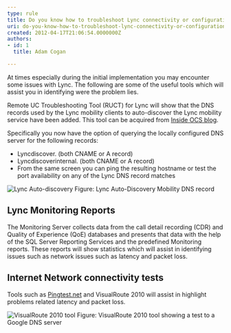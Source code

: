 ```yaml
---
type: rule
title: Do you know how to troubleshoot Lync connectivity or configuration issues?
uri: do-you-know-how-to-troubleshoot-lync-connectivity-or-configuration-issues
created: 2012-04-17T21:06:54.0000000Z
authors:
- id: 1
  title: Adam Cogan

---
```




<span class='intro'> At times especially during the initial implementation you may encounter some issues with Lync. The following are some of the useful tools which will assist you in identifying were the problem lies. </span>

<p>Remote UC Troubleshooting Tool (RUCT) for Lync will show that the DNS records used by the Lync mobility clients to auto-discover the Lync mobility service have been added. This tool can be acquired from <a href="http&#58;//insideocs.com/" target="_blank">Inside OCS blog</a>.</p>
<p>Specifically you now have the option of querying the locally configured DNS server for the following records&#58;</p>
<ul>
<li>Lyncdiscover. (both CNAME or A record)</li>
<li>Lyncdiscoverinternal. (both CNAME or A record)</li>
<li>From the same screen you can ping the resulting hostname or test the port availability on any of the Lync DNS record matches</li>
</ul>
<img src="/ITAndNetworking/Rules-to-Better-Lync/PublishingImages/lync-auto-discovery.jpg" alt="Lync Auto-discovery" class="ms-rteCustom-ImageArea" />
<span class="ms-rteCustom-FigureNormal">Figure&#58; Lync Auto-Discovery Mobility DNS record</span>
<h2>Lync Monitoring Reports</h2>
<p>The Monitoring Server collects data from the call detail recording (CDR) and Quality of Experience (QoE) databases and presents that data with the help of the SQL Server Reporting Services and the predefined Monitoring reports. These reports will show statistics which will assist in identifying issues such as network issues such as latency and packet loss.</p>
<h2>Internet Network connectivity tests</h2>
<p>Tools such as <a href="http&#58;//pingtest.net/" target="_blank">Pingtest.net</a> and VisualRoute 2010 will assist in highlight problems related latency and packet loss.</p>
<img src="/ITAndNetworking/Rules-to-Better-Lync/PublishingImages/visualroute-tool.jpg" alt="VisualRoute 2010 tool" class="ms-rteCustom-ImageArea" />
<span class="ms-rteCustom-FigureNormal">Figure&#58; VisualRoute 2010 tool showing a test to a Google DNS server</span>



